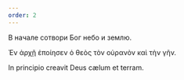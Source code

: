 ```yaml
---
order: 2
---
```


<tabs>

<tab>



</tab>

<tab name="ЦСЯ">

В начале сотвори Бог небо и землю.

</tab>

<tab name="LXX">

Ἐν ἀρχῇ ἐποίησεν ὁ θεὸς τὸν οὐρανὸν καὶ τὴν γῆν.

</tab>

<tab name="Vulg">

In principio creavit Deus cælum et terram.

</tab>
